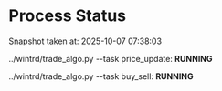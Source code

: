 # Process Status

Snapshot taken at: 2025-10-07 07:38:03

../wintrd/trade_algo.py --task price_update: **RUNNING**

../wintrd/trade_algo.py --task buy_sell: **RUNNING**

